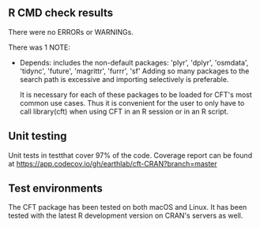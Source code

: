 ## R CMD check results
There were no ERRORs or WARNINGs. 

There was 1 NOTE:

* Depends: includes the non-default packages:
    'plyr', 'dplyr', 'osmdata', 'tidync', 'future', 'magrittr', 'furrr',
    'sf'
  Adding so many packages to the search path is excessive and importing
  selectively is preferable.
  
  It is necessary for each of these packages to be loaded for CFT's 
  most common use cases. Thus it is convenient for the user to
  only have to call library(cft) when using CFT in an R session or in an 
  R script.
  
## Unit testing
Unit tests in testthat cover 97% of the code. Coverage report can be found 
at https://app.codecov.io/gh/earthlab/cft-CRAN?branch=master

## Test environments
The CFT package has been tested on both macOS and Linux. It has been tested with 
the latest R development version on CRAN's servers as well. 
